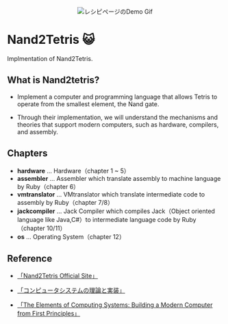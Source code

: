 <div align="center">
<img src="https://static.wixstatic.com/media/44046b_387f62dae530480dac9b1fa8f731bebf~mv2.png/v1/fill/w_415,h_144,al_c,q_85,usm_0.66_1.00_0.01/44046b_387f62dae530480dac9b1fa8f731bebf~mv2.webp)" alt="レシピページのDemo Gif" />
</div>

# Nand2Tetris :smiley_cat:

Implmentation of Nand2Tetris.

## What is Nand2tetris?

- Implement a computer and programming language that allows Tetris to operate from the smallest element, the Nand gate.

- Through their implementation, we will understand the mechanisms and theories that support modern computers, such as hardware, compilers, and assembly.

## Chapters

- **hardware** ... Hardware（chapter 1 ~ 5）
- **assembler** ... Assembler which translate assembly to machine language by Ruby（chapter 6）
- **vmtranslator** ... VMtranslator which translate intermediate code to assembly by Ruby（chapter 7/8）
- **jackcompiler** ... Jack Compiler which compiles Jack（Object oriented language like Java,C#）to intermediate language code by Ruby（chapter 10/11）
- **os** ... Operating System（chapter 12）


## Reference

- [「Nand2Tetris Official Site」](https://www.nand2tetris.org/)

- [「コンピュータシステムの理論と実装」](https://www.amazon.co.jp/%E3%82%B3%E3%83%B3%E3%83%94%E3%83%A5%E3%83%BC%E3%82%BF%E3%82%B7%E3%82%B9%E3%83%86%E3%83%A0%E3%81%AE%E7%90%86%E8%AB%96%E3%81%A8%E5%AE%9F%E8%A3%85-%E2%80%95%E3%83%A2%E3%83%80%E3%83%B3%E3%81%AA%E3%82%B3%E3%83%B3%E3%83%94%E3%83%A5%E3%83%BC%E3%82%BF%E3%81%AE%E4%BD%9C%E3%82%8A%E6%96%B9-Noam-Nisan/dp/4873117127)

- [「The Elements of Computing Systems: Building a Modern Computer from First Principles」](https://www.amazon.co.jp/Elements-Computing-Systems-Building-Principles/dp/0262640686)
